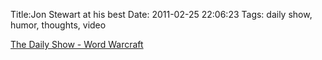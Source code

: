 Title:Jon Stewart at his best
Date: 2011-02-25 22:06:23
Tags: daily show, humor, thoughts, video

[The Daily Show - Word Warcraft](http://www.thedailyshow.com/watch/thu-january-20-2011/word-warcraft)

